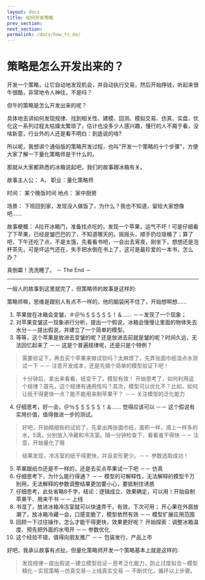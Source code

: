 ```yaml
---
layout: docs
title: 如何开发策略  
prev_section: 
next_section: 
permalink: /docs/how_to_do/
---
```


# 策略是怎么开发出来的？

开发一个策略，让它自动地发现机会，并自动执行交易，然后开始挣钱，听起来很牛很酷，非常地令人神往，不是吗？

但牛的策略是怎么开发出来的呢？

具体地去讲如何发现规律、找到相关性、建模、回测、模拟交易、仿真、实盘、优化这一系列过程太枯燥太繁琐了，估计也没多少人感兴趣，懂行的人不屑于看，没啥新意，行业外的人还是看不明白：到底说的啥?

所以呢，我想讲个通俗版的策略开发过程，也叫"开发一个策略的十个步骤"，方便大家了解一下量化策略师是干什么的。

那就从大家都熟悉的冰箱说起吧，我们的故事跟冰箱有关。

故事主人公： A， 职业：量化策略师

时间： 某个晚饭时间
地点： 家中厨房

场景： 下班回到家，发现没人做饭了，为什么？我也不知道，留给大家想像吧......

故事梗概： A拉开冰箱门，准备找点吃的，发现一个苹果，运气不坏！可是仔细看了下苹果，已经是皱巴巴的了，不知道哪天的。摇摇头，顺手扔垃圾桶了；算了吧，下午还吃了点，不是太饿，先看看书吧，一会出去宵夜，刚坐下，想想还是泡杯茶先，可是坏运气还在，失手把水倒在书上了，这可是最珍爱的一本书，怎么办？

真倒霉！洗洗睡了。 － The End －

---

一般人的故事到这里就完了，但策略师的故事是这样的:

策略师嘛，思维是跟别人有点不一样的，他的脑袋闲不住了，开始想啊想......

1. 苹果放在冰箱会变皱，＃＠％＄＄＄＄＄！＆……  －－发现了一个现象；
2. 对苹果变皱这一现象进行分析，提出一个假说，冰箱会慢慢让里面的物体失去水分－－提出假说，并建立了一个简单的模型。
3. 等等，这个苹果是放进去变皱的呢？还是放进去前就是皱的呢？时间久远，无法回忆起来了 －－ 这是个普遍规律呢，还是只是个特例？

>需要验证下，再去买个苹果来做试验吗？太麻烦了，先弄张面巾纸湿点水测试一下 －－ 注意开发成本，还是先搞个简单的模型验证下吧！

>十分钟后，拿出来看看，纸变干了，模型有效！ 开始思考了，如何利用这个规律？首先，这个规律有通用性吗？其次，模型可以优化不？比如，如何让纸干得更快一点？能不能用来制苹果干？  －－ 关注模型的泛化能力

4. 仔细思考，好一会，＠％＄＄＄＄＄！＆……  觉得应该可以 －－ 这个假说有实用价值，值得做进一步的测试。

>好吧，开始精细些的试验了，先拿出两张面巾纸，面积一样，滴上一样多的水，5滴，分别放入冷藏和冷冻室。隔一分钟检查下，看看谁干得快 －－ 注意，开始量化了哦

>结果发现，冷冻室的纸干得更快，并且变形更少。－－ 参数选取成功！

5. 苹果跟纸巾还是不一样的，还是去买点苹果试一下吧 －－ 仿真
6. 仔细思考下，为什么能行得通？ －－ 模型的可解释性，无法解释的模型千万别用，无法解释的参数调整结果更加要小心，要抵制住诱惑
7. 仔细思考，此处省略8千字，结论：逻辑成立、效果确定，可以用！开始自制苹果干、用来干书 －－ 上线
8. 书湿了，放进冰箱冷冻室就可以快速弄干，有效，下次可用； 开心果在外面放潮了，放冰箱冷藏一会，口感变脆了，模型依然有效 －－ 模型扩展应用范围
9. 回顾一下过往操作，怎么才能干得更快，效果更好呢？ 开始探索：调整冰箱温度、预先把外面的水甩开  －－ 参数优化
10. 这个经验不错，值得向朋友推广 －－ 包装发行，产品上市

好吧，我承认故事有点扯，但量化策略师开发一个策略基本上就是这样的:

>发现规律－提出假说－建立模型验证－思考泛化能力，防止过度拟合－模型精化－实现策略－仿真交易－上线真实交易 － 不断优化，循环以上步骤。


